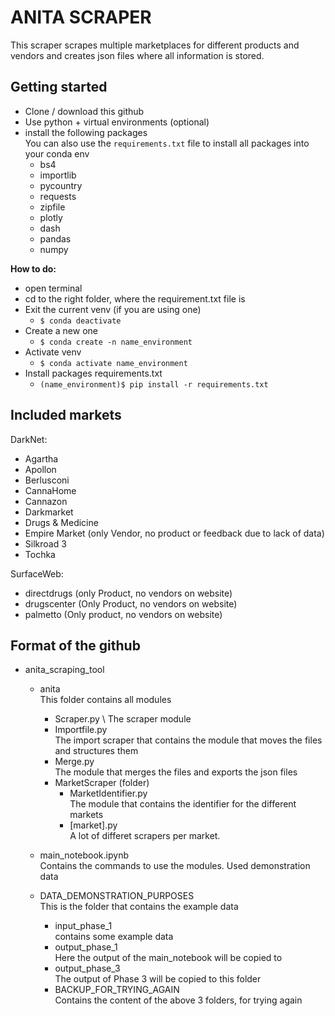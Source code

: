 # ANITA SCRAPER
This scraper scrapes multiple marketplaces for different products and vendors and creates json files where all information is stored.

## Getting started

- Clone / download this github
- Use python + virtual environments (optional)
- install the following packages \
You can also use the `requirements.txt` file to install all packages into your conda env
    - bs4
    - importlib
    - pycountry
    - requests
    - zipfile
    - plotly
    - dash
    - pandas
    - numpy
    
**How to do:**
- open terminal
- cd to the right folder, where the requirement.txt file is
- Exit the current venv (if you are using one)
    - `$ conda deactivate`
- Create a new one
    - `$ conda create -n name_environment`
- Activate venv
    - `$ conda activate name_environment`
- Install packages requirements.txt
    - `(name_environment)$ pip install -r requirements.txt`

    
 
## Included markets
DarkNet:
- Agartha
- Apollon
- Berlusconi
- CannaHome
- Cannazon
- Darkmarket
- Drugs & Medicine
- Empire Market (only Vendor, no product or feedback due to lack of data)
- Silkroad 3
- Tochka



SurfaceWeb:
- directdrugs (only Product, no vendors on website)
- drugscenter (Only Product, no vendors on website)
- palmetto (Only product, no vendors on website)

## Format of the github

- anita_scraping_tool
    - anita \
    This folder contains all modules
        - Scraper.py \ 
        The scraper module
        - Importfile.py \
        The import scraper that contains the module that moves the files and structures them
        - Merge.py \
        The module that merges the files and exports the json files
        - MarketScraper (folder)
            - MarketIdentifier.py \
            The module that contains the identifier for the different markets
            - [market].py \
            A lot of differet scrapers per market.
        
    - main_notebook.ipynb \
    Contains the commands to use the modules. Used demonstration data
    - DATA_DEMONSTRATION_PURPOSES \
    This is the folder that contains the example data
        - input_phase_1 \
        contains some example data
        - output_phase_1 \
        Here the output of the main_notebook will be copied to
        - output_phase_3 \
        The output of Phase 3 will be copied to this folder
        - BACKUP_FOR_TRYING_AGAIN \
        Contains the content of the above 3 folders, for trying again
